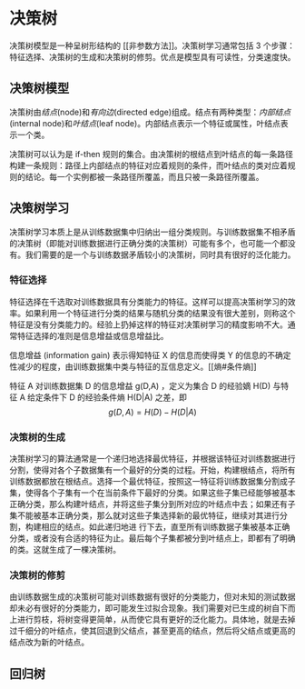 # 决策树

决策树模型是一种呈树形结构的 [[非参数方法]]。决策树学习通常包括 3 个步骤：特征选择、决策树的生成和决策树的修剪。优点是模型具有可读性，分类速度快。
## 决策树模型

决策树由*结点*(node)和*有向边*(directed edge)组成。结点有两种类型：*内部结点*(internal node)和*叶结点*(leaf node)。内部结点表示一个特征或属性，叶结点表示一个类。

决策树可以认为是 if-then 规则的集合。由决策树的根结点到叶结点的每一条路径构建一条规则：路径上内部结点的特征对应着规则的条件，而叶结点的类对应着规则的结论。每一个实例都被一条路径所覆盖，而且只被一条路径所覆盖。


## 决策树学习

决策树学习本质上是从训练数据集中归纳出一组分类规则。与训练数据集不相矛盾的决策树（即能对训练数据进行正确分类的决策树）可能有多个，也可能一个都没有。我们需要的是一个与训练数据矛盾较小的决策树，同时具有很好的泛化能力。

### 特征选择

特征选择在千选取对训练数据具有分类能力的特征。这样可以提高决策树学习的效率。如果利用一个特征进行分类的结果与随机分类的结果没有很大差别，则称这个特征是没有分类能力的。经验上扔掉这样的特征对决策树学习的精度影响不大。通常特征选择的准则是信息增益或信息增益比。

信息增益 (information gain) 表示得知特征 X 的信息而使得类 Y 的信息的不确定性减少的程度，由训练数据集中类与特征的互信息定义。[[熵#条件熵]]

特征 A 对训练数据集 D 的信息增益 g(D,A) ，定义为集合 D 的经验嫡 H(D) 与特征 A 给定条件下 D 的经验条件熵 H(D|A) 之差，即
$$ g(D,A)=H(D)-H(D|A) $$



### 决策树的生成

决策树学习的算法通常是一个递归地选择最优特征，并根据该特征对训练数据进行分割，使得对各个子数据集有一个最好的分类的过程。开始，构建根结点，将所有训练数据都放在根结点。选择一个最优特征，按照这一特征将训练数据集分割成子集，使得各个子集有一个在当前条件下最好的分类。如果这些子集已经能够被基本正确分类，那么构建叶结点，并将这些子集分到所对应的叶结点中去；如果还有子集不能被基本正确分类，那么就对这些子集选择新的最优特征，继续对其进行分割，构建相应的结点。如此递归地进
行下去，直至所有训练数据子集被基本正确分类，或者没有合适的特征为止。最后每个子集都被分到叶结点上，即都有了明确的类。这就生成了一棵决策树。

### 决策树的修剪

由训练数据生成的决策树可能对训练数据有很好的分类能力，但对未知的测试数据却未必有很好的分类能力，即可能发生过拟合现象。我们需要对已生成的树自下而上进行剪枝，将树变得更简单，从而使它具有更好的泛化能力。具体地，就是去掉过千细分的叶结点，使其回退到父结点，甚至更高的结点，然后将父结点或更高的结点改为新的叶结点。


## 回归树

